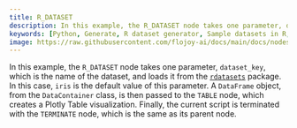 ```yaml
---
title: R_DATASET
description: In this example, the R_DATASET node takes one parameter, dataset_key and loads it from the rdatasets package. A DataFrame object, from the DataContainer class, is then passed to the TABLE node, which creates a Plotly Table visualization. 
keywords: [Python, Generate, R dataset generator, Sample datasets in R, Flojoy generator nodes, R data simulation, R dataset examples, Synthetic data generation, Data simulation using R, R data generation tools, R dataset for analysis, R data manipulation techniques]
image: https://raw.githubusercontent.com/flojoy-ai/docs/main/docs/nodes/GENERATORS/SAMPLE_DATASETS/R_DATASET/examples/EX1/output.jpeg
---
```


In this example, the `R_DATASET` node takes one parameter, `dataset_key`, which is the name of the dataset, and loads it from the [`rdatasets`](https://github.com/vincentarelbundock/Rdatasets/tree/master/csv/datasets) package. In this case, `iris` is the default value of this parameter. A `DataFrame` object, from the `DataContainer` class, is then passed to the `TABLE` node, which creates a Plotly Table visualization. Finally, the current script is terminated with the `TERMINATE` node, which is the same as its parent node.
